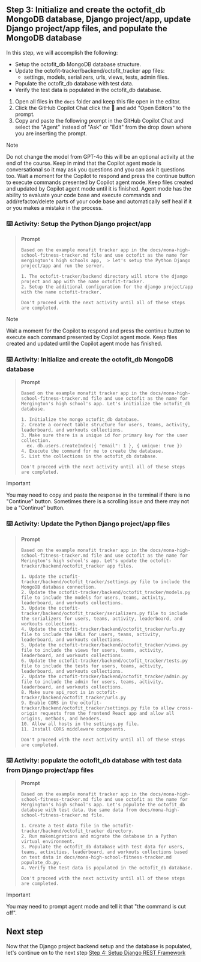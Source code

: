 ## Step 3: Initialize and create the octofit_db MongoDB database, Django project/app, update Django project/app files, and populate the MongoDB database

In this step, we will accomplish the following:

- Setup the octofit_db MongoDB database structure.
- Update the octofit-tracker/backend/octofit_tracker app files:
  - settings, models, serializers, urls, views, tests, admin files.
- Populate the octofit_db database with test data.
- Verify the test data is populated in the octofit_db database.

1. Open all files in the `docs` folder and keep this file open in the editor.
2. Click the GitHub Copilot Chat click the :paperclip: and add "Open Editors" to the prompt.
3. Copy and paste the following prompt in the GitHub Copilot Chat and select the "Agent" instead of "Ask" or "Edit" from the drop down where you are inserting the prompt.

>[!NOTE]
> Do not change the model from GPT-4o this will be an optional activity at the end of the course.
> Keep in mind that the Copilot agent mode is conversational so it may ask you questions and you can ask it questions too.
> Wait a moment for the Copilot to respond and press the continue button to execute commands presented by Copilot agent mode.
> Keep files created and updated by Copilot agent mode until it is finished.
> Agent mode has the ability to evaluate your code base and execute commands and add/refactor/delete parts of your code base and automatically self heal if it or you makes a mistake in the process.

### :keyboard: Activity: Setup the Python Django project/app

> **Prompt**
>
> ```prompt
> Based on the example monafit tracker app in the docs/mona-high-school-fitness-tracker.md file and use octofit as the name for mergington's high schools app,  > let's setup the Python Django project/app and run the server.
>
> 1. The octofit-tracker/backend directory will store the django project and app with the name octofit-tracker.
> 2. Setup the additional configuration for the django project/app with the name octofit-tracker.
>
> Don't proceed with the next activity until all of these steps are completed.
>```

>[!NOTE]
> Wait a moment for the Copilot to respond and press the continue button to execute each command presented by Copilot agent mode.
> Keep files created and updated until the Copilot agent mode has finished.

### :keyboard: Activity: Initialize and create the octofit_db MongoDB database

> **Prompt**
>
> ```prompt
> Based on the example monafit tracker app in the docs/mona-high-school-fitness-tracker.md file and use octofit as the name for Mergington's high school's app. Let's initialize the octofit_db database.
>
> 1. Initialize the mongo octofit_db database.
> 2. Create a correct table structure for users, teams, activity, leaderboard, and workouts collections.
> 3. Make sure there is a unique id for primary key for the user collection.
>   ex. db.users.createIndex({ "email": 1 }, { unique: true })
> 4. Execute the command for me to create the database.
> 5. List the collections in the octofit_db database.
> 
> Don't proceed with the next activity until all of these steps are completed.
> ```

> [!IMPORTANT]
> You may need to copy and paste the response in the terminal if there is no "Continue" button.
> Sometimes there is a scrolling issue and there may not be a "Continue" button.

### :keyboard: Activity: Update the Python Django project/app files

> **Prompt**
>
> ```prompt
> Based on the example monafit tracker app in the docs/mona-high-school-fitness-tracker.md file and use octofit as the name for Merington's high school's app. Let's update the octofit-tracker/backend/octofit_tracker app files.
>
> 1. Update the octofit-tracker/backend/octofit_tracker/settings.py file to include the MongoDB database connection.
> 2. Update the octofit-tracker/backend/octofit_tracker/models.py file to include the models for users, teams, activity, leaderboard, and workouts collections.
> 3. Update the octofit-tracker/backend/octofit_tracker/serializers.py file to include the serializers for users, teams, activity, leaderboard, and workouts collections.
> 4. Update the octofit-tracker/backend/octofit_tracker/urls.py file to include the URLs for users, teams, activity, leaderboard, and workouts collections.
> 5. Update the octofit-tracker/backend/octofit_tracker/views.py file to include the views for users, teams, activity, leaderboard, and workouts collections.
> 6. Update the octofit-tracker/backend/octofit_tracker/tests.py file to include the tests for users, teams, activity, leaderboard, and workouts collections.
> 7. Update the octofit-tracker/backend/octofit_tracker/admin.py file to include the admin for users, teams, activity, leaderboard, and workouts collections.
> 8. Make sure api_root is in octofit-tracker/backend/octofit_tracker/urls.py
> 9. Enable CORS in the octofit-tracker/backend/octofit_tracker/settings.py file to allow cross-origin requests from the frontend React app and allow all origins, methods, and headers.
> 10. Allow all hosts in the settings.py file.
> 11. Install CORS middleware components.
>
> Don't proceed with the next activity until all of these steps are completed.

### :keyboard: Activity: populate the octofit_db database with test data from Django project/app files

> **Prompt**
>
> ```prompt
> Based on the example monafit tracker app in the docs/mona-high-school-fitness-tracker.md file and use octofit as the name for Mergington's high school's app. Let's populate the octofit_db database with test data. Use same data from docs/mona-high-school-fitness-tracker.md file.
> 
> 1. Create a test data file in the octofit-tracker/backend/octofit_tracker directory.
> 2. Run makemigrations and migrate the database in a Python virtual environment.
> 3. Populate the octofit_db database with test data for users, teams, activities, leaderboard, and workouts collections based on test data in docs/mona-high-school-fitness-tracker.md populate_db.py.
> 4. Verify the test data is populated in the octofit_db database.
> 
> Don't proceed with the next activity until all of these steps are completed.
>```

> [!IMPORTANT]
> You may need to prompt agent mode and tell it that "the command is cut off".

## Next step

Now that the Django project backend setup and the database is populated, let's continue on to the next step [Step 4: Setup Django REST Framework](./4-setup-django-rest-framework.md)
